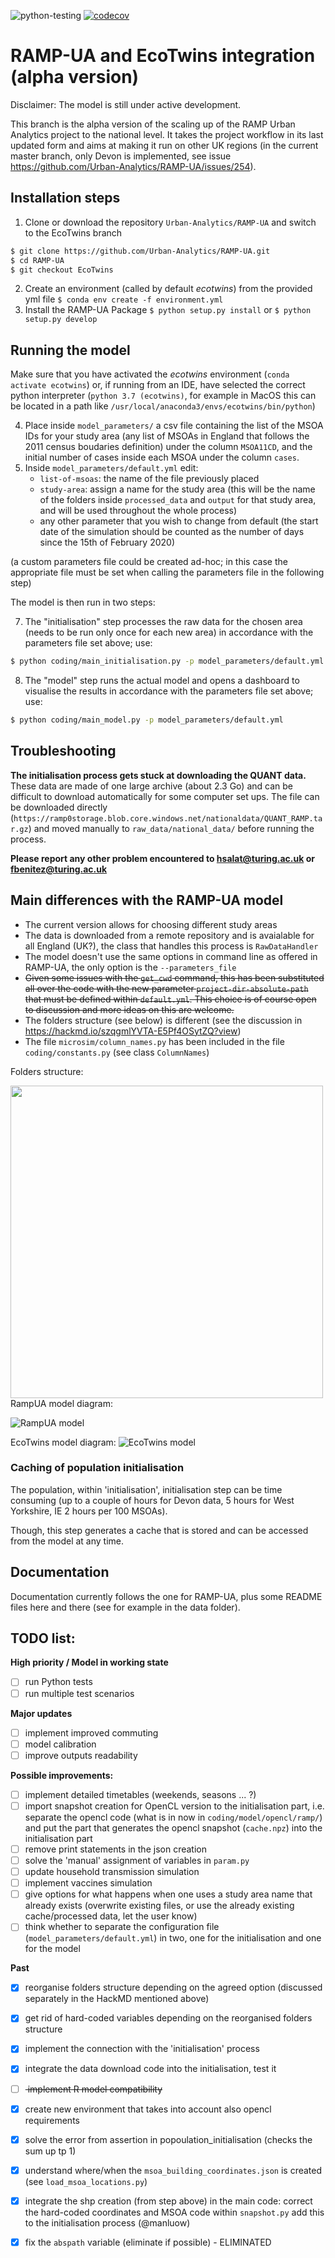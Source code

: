 ![python-testing](https://github.com/Urban-Analytics/RAMP-UA/workflows/python-testing/badge.svg)
[![codecov](https://codecov.io/gh/Urban-Analytics/RAMP-UA/branch/master/graph/badge.svg)](https://codecov.io/gh/Urban-Analytics/RAMP-UA)
# RAMP-UA and EcoTwins integration (alpha version)

Disclaimer: The model is still under active development.

This branch is the alpha version of the scaling up of the RAMP Urban Analytics project to the national level.
It takes the project workflow in its last updated form and aims at making it run on other UK regions (in the current master branch, only Devon is implemented, see issue https://github.com/Urban-Analytics/RAMP-UA/issues/254).

## Installation steps
1. Clone or download the repository `Urban-Analytics/RAMP-UA` and switch to the EcoTwins branch 
```bash
$ git clone https://github.com/Urban-Analytics/RAMP-UA.git
$ cd RAMP-UA
$ git checkout EcoTwins
```
2. Create an environment (called by default *ecotwins*) from the provided yml file
   `$ conda env create -f environment.yml`
3. Install the RAMP-UA Package
   `$ python setup.py install` or `$ python setup.py develop`

## Running the model
Make sure that you have activated the *ecotwins* environment (`conda activate ecotwins`) or, if running from an IDE, have selected the correct python interpreter (`python 3.7 (ecotwins)`, for example in MacOS this can be located in a path like `/usr/local/anaconda3/envs/ecotwins/bin/python`)

4. Place inside `model_parameters/` a csv file containing the list of the MSOA IDs for your study area (any list of MSOAs in England that follows the 2011 census boudaries definition) under the column `MSOA11CD`, and the initial number of cases inside each MSOA under the column `cases`.
5. Inside `model_parameters/default.yml` edit:
    - `list-of-msoas`: the name of the file previously placed
    - `study-area`: assign a name for the study area (this will be the name of the folders inside `processed_data` and `output` for that study area, and will be used throughout the whole process)
    - any other parameter that you wish to change from default (the start date of the simulation should be counted as the number of days since the 15th of February 2020)
   
(a custom parameters file could be created ad-hoc; in this case the appropriate file must be set when calling the parameters file in the following step)

The model is then run in two steps:

7. The "initialisation" step processes the raw data for the chosen area (needs to be run only once for each new area) in accordance with the parameters file set above; use:
```bash
$ python coding/main_initialisation.py -p model_parameters/default.yml
```
8. The "model" step runs the actual model and opens a dashboard to visualise the results in accordance with the parameters file set above; use:
```bash
$ python coding/main_model.py -p model_parameters/default.yml
```

## Troubleshooting

**The initialisation process gets stuck at downloading the QUANT data.**
These data are made of one large archive (about 2.3 Go) and can be difficult to download automatically for some computer set ups. The file can be downloaded directly (`https://ramp0storage.blob.core.windows.net/nationaldata/QUANT_RAMP.tar.gz`) and moved manually to `raw_data/national_data/` before running the process.

**Please report any other problem encountered to hsalat@turing.ac.uk or fbenitez@turing.ac.uk**

## Main differences with the RAMP-UA model
- The current version allows for choosing different study areas
- The data is downloaded from a remote repository and is avaialable for all England (UK?), the class that handles this process is `RawDataHandler`
- The model doesn't use the same options in command line as offered in RAMP-UA, the only option is the `--parameters_file`
- <strike> Given some issues with the `get_cwd` command, this has been substituted all over the code with the new parameter `project-dir-absolute-path` that must be defined within `default.yml`. This choice is of course open to discussion and more ideas on this are welcome.</strike>
- The folders structure (see below) is different (see the discussion in https://hackmd.io/szqgmlYVTA-E5Pf4OSytZQ?view)
- The file `microsim/column_names.py` has been included in the file `coding/constants.py` (see class `ColumnNames`)

Folders structure:

<!-- ![EcoTwins folders structure](https://github.com/Urban-Analytics/RAMP-UA/blob/EcoTwins/img/folders_structure.png){:height="50%" width="50%"} -->
<img src="https://github.com/Urban-Analytics/RAMP-UA/blob/EcoTwins/img/folders_structure.png" width="500">
RampUA model diagram:

![RampUA model](https://github.com/Urban-Analytics/RAMP-UA/blob/EcoTwins/img/model_diagram_rampUA.png)

EcoTwins model diagram:
![EcoTwins model](https://github.com/Urban-Analytics/RAMP-UA/blob/EcoTwins/img/model_diagram_EcoTwins.png)


### Caching of population initialisation
The population, within 'initialisation', initialisation step can be time consuming (up to a couple of hours for Devon data, 5 hours for West Yorkshire, IE 2 hours per 100 MSOAs).

Though, this step generates a cache that is stored and can be accessed from the model at any time.

## Documentation
Documentation currently follows the one for RAMP-UA, plus some README files here and there (see for example in the data folder).

## TODO list:
**High priority / Model in working state**
- [ ] run Python tests
- [ ] run multiple test scenarios

**Major updates**
- [ ] implement improved commuting
- [ ] model calibration
- [ ] improve outputs readability

**Possible improvements:**
- [ ] implement detailed timetables (weekends, seasons ... ?)
- [ ] import snapshot creation for OpenCL version to the initialisation part, i.e. separate the opencl code (what is in now in `coding/model/opencl/ramp/`) and put the part that generates the opencl snapshot (`cache.npz`) into the initialisation part 
- [ ] remove print statements in the json creation
- [ ] solve the 'manual' assignment of variables in `param.py`
- [ ] update household transmission simulation
- [ ] implement vaccines simulation
- [ ] give options for what happens when one uses a study area name that already exists (overwrite existing files, or use the already existing cache/processed data, let the user know)
- [ ] think whether to separate the configuration file (`model_parameters/default.yml`) in two, one for the initialisation and one for the model

**Past**
- [X] reorganise folders structure depending on the agreed option (discussed separately in the HackMD mentioned above)
- [X] get rid of hard-coded variables depending on the reorganised folders structure
- [X] implement the connection with the 'initialisation' process
- [X] integrate the data download code into the initialisation, test it
- [ ] <strike> implement R model compatibility </strike>
- [X] create new environment that takes into account also opencl requirements
- [X] solve the error from assertion in popoulation_initialisation (checks the sum up tp 1)
- [X] understand where/when the `msoa_building_coordinates.json` is created (see `load_msoa_locations.py`)
- [X] integrate the shp creation (from step above) in the main code: correct the hard-coded coordinates and MSOA code within `snapshot.py` add this to the initialisation process (@manluow)
- [X] fix the `abspath` variable (eliminate if possible) - ELIMINATED

